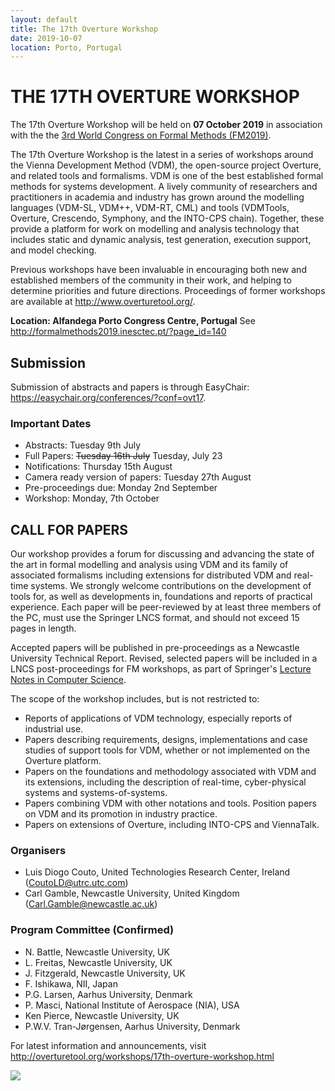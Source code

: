 ```yaml
---
layout: default
title: The 17th Overture Workshop
date: 2019-10-07
location: Porto, Portugal
---
```

# THE 17TH OVERTURE WORKSHOP

The 17th Overture Workshop will be held on **07 October 2019** in
association with the the [3rd World Congress on Formal Methods
(FM2019)](http://formalmethods2019.inesctec.pt/).

The 17th Overture Workshop is the latest in a series of workshops around the
Vienna Development Method (VDM), the open-source project Overture, and
related tools and formalisms. VDM is one of the best established formal
methods for systems development. A lively community of researchers and
practitioners in academia and industry has grown around the modelling
languages (VDM-SL, VDM++, VDM-RT, CML) and tools (VDMTools, Overture,
Crescendo, Symphony, and the INTO-CPS chain). Together, these provide a
platform for work on modelling and analysis technology that includes static
and dynamic analysis, test generation, execution support, and model checking.

Previous workshops have been invaluable in encouraging both new and
established members of the community in their work, and helping to determine
priorities and future directions. Proceedings of former workshops are
available at <http://www.overturetool.org/>.

**Location: Alfandega Porto Congress Centre, Portugal** See <http://formalmethods2019.inesctec.pt/?page_id=140>

## Submission

Submission of abstracts and papers is through EasyChair: <https://easychair.org/conferences/?conf=ovt17>.

### Important Dates

* Abstracts: Tuesday 9th July
* Full Papers: ~~Tuesday 16th July~~ Tuesday, July 23
* Notifications: Thursday 15th August
* Camera ready version of papers: Tuesday 27th August
* Pre-proceedings due: Monday 2nd September
* Workshop: Monday, 7th October

## CALL FOR PAPERS

Our workshop provides a forum for discussing and advancing the state of the art in formal modelling and analysis using VDM and its family of associated formalisms including extensions for distributed VDM and real-time systems. We strongly welcome contributions on the development of tools for, as well as developments in, foundations and reports of practical experience. Each paper will be peer-reviewed by at least three members of the PC, must use the Springer LNCS format, and should not exceed 15 pages in length. 

Accepted papers will be published in pre-proceedings as a Newcastle University Technical Report. Revised, selected papers will be included in a LNCS post-proceedings for FM workshops, as part of Springer's [Lecture Notes in Computer Science](https://www.springer.com/lncs).



The scope of the workshop includes, but is not restricted to:
* Reports of applications of VDM technology, especially reports of industrial use.
* Papers describing requirements, designs, implementations and case studies of support tools for VDM, whether or not implemented on the Overture platform.
* Papers on the foundations and methodology associated with VDM and its extensions, including the description of real-time, cyber-physical systems and systems-of-systems.
* Papers combining VDM with other notations and tools.
Position papers on VDM and its promotion in industry practice.
* Papers on extensions of Overture, including INTO-CPS and ViennaTalk.


### Organisers

* Luis Diogo Couto, United Technologies Research Center, Ireland (<CoutoLD@utrc.utc.com>)
* Carl Gamble, Newcastle University, United Kingdom (<Carl.Gamble@newcastle.ac.uk>)

### Program Committee (Confirmed)

* N. Battle, Newcastle University, UK
* L. Freitas, Newcastle University, UK
* J. Fitzgerald, Newcastle University, UK
* F. Ishikawa, NII, Japan
* P.G. Larsen, Aarhus University, Denmark
* P. Masci, National Institute of Aerospace (NIA), USA
* Ken Pierce, Newcastle University, UK
* P.W.V. Tran-Jørgensen, Aarhus University, Denmark
 
For latest  information and announcements, visit <http://overturetool.org/workshops/17th-overture-workshop.html>

![](17/lncs.png)
